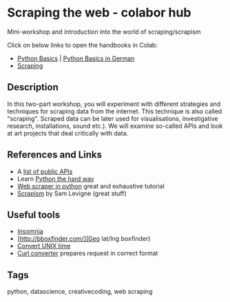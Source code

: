 # Scraping the web - colabor hub

Mini-workshop and introduction into the world of scraping/scrapism

Click on below links to open the handbooks in Colab:

- [Python Basics]() | [Python Basics in German]()
- [Scraping]()

## Description

In this two-part workshop, you will experiment with different strategies and techniques for scraping data from the internet. This technique is also called "scraping". Scraped data can be later used for visualisations, investigative research, installations, sound etc.). We will examine so-called APIs and look at art projects that deal critically with data.

## References and Links

- A [list of public APIs](https://github.com/public-apis/public-apis)
- Learn [Python the hard way](https://learnpythonthehardway.org/book/)
- [Web scraper in python](https://first-web-scraper.readthedocs.io/en/latest/) great and exhaustive tutorial
- [Scrapism](https://scrapism.lav.io/) by Sam Levigne (great stuff) 

## Useful tools

- [Insomnia](https://insomnia.rest/download) 
- [http://bboxfinder.com/](Geo lat/lng boxfinder)
- [Convert UNIX time](https://www.epochconverter.com/)
- [Curl converter](https://curlconverter.com/python/) prepares request in correct format

## Tags
python, datascience, creativecoding, web scraping
